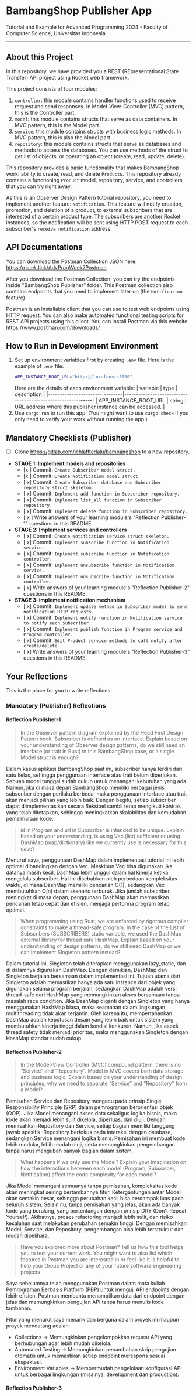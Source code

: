 # BambangShop Publisher App
Tutorial and Example for Advanced Programming 2024 - Faculty of Computer Science, Universitas Indonesia

---

## About this Project
In this repository, we have provided you a REST (REpresentational State Transfer) API project using Rocket web framework.

This project consists of four modules:
1.  `controller`: this module contains handler functions used to receive request and send responses.
    In Model-View-Controller (MVC) pattern, this is the Controller part.
2.  `model`: this module contains structs that serve as data containers.
    In MVC pattern, this is the Model part.
3.  `service`: this module contains structs with business logic methods.
    In MVC pattern, this is also the Model part.
4.  `repository`: this module contains structs that serve as databases and methods to access the databases.
    You can use methods of the struct to get list of objects, or operating an object (create, read, update, delete).

This repository provides a basic functionality that makes BambangShop work: ability to create, read, and delete `Product`s.
This repository already contains a functioning `Product` model, repository, service, and controllers that you can try right away.

As this is an Observer Design Pattern tutorial repository, you need to implement another feature: `Notification`.
This feature will notify creation, promotion, and deletion of a product, to external subscribers that are interested of a certain product type.
The subscribers are another Rocket instances, so the notification will be sent using HTTP POST request to each subscriber's `receive notification` address.

## API Documentations

You can download the Postman Collection JSON here: https://ristek.link/AdvProgWeek7Postman

After you download the Postman Collection, you can try the endpoints inside "BambangShop Publisher" folder.
This Postman collection also contains endpoints that you need to implement later on (the `Notification` feature).

Postman is an installable client that you can use to test web endpoints using HTTP request.
You can also make automated functional testing scripts for REST API projects using this client.
You can install Postman via this website: https://www.postman.com/downloads/

## How to Run in Development Environment
1.  Set up environment variables first by creating `.env` file.
    Here is the example of `.env` file:
    ```bash
    APP_INSTANCE_ROOT_URL="http://localhost:8000"
    ```
    Here are the details of each environment variable:
    | variable              | type   | description                                                |
    |-----------------------|--------|------------------------------------------------------------|
    | APP_INSTANCE_ROOT_URL | string | URL address where this publisher instance can be accessed. |
2.  Use `cargo run` to run this app.
    (You might want to use `cargo check` if you only need to verify your work without running the app.)

## Mandatory Checklists (Publisher)
-   [ ] Clone https://gitlab.com/ichlaffterlalu/bambangshop to a new repository.
-   **STAGE 1: Implement models and repositories**
    -   [x ] Commit: `Create Subscriber model struct.`
    -   [x ] Commit: `Create Notification model struct.`
    -   [ x] Commit: `Create Subscriber database and Subscriber repository struct skeleton.`
    -   [ x] Commit: `Implement add function in Subscriber repository.`
    -   [ x] Commit: `Implement list_all function in Subscriber repository.`
    -   [ x] Commit: `Implement delete function in Subscriber repository.`
    -   [ x ] Write answers of your learning module's "Reflection Publisher-1" questions in this README.
-   **STAGE 2: Implement services and controllers**
    -   [ x] Commit: `Create Notification service struct skeleton.`
    -   [ x] Commit: `Implement subscribe function in Notification service.`
    -   [ x] Commit: `Implement subscribe function in Notification controller.`
    -   [ x] Commit: `Implement unsubscribe function in Notification service.`
    -   [ x] Commit: `Implement unsubscribe function in Notification controller.`
    -   [ x] Write answers of your learning module's "Reflection Publisher-2" questions in this README.
-   **STAGE 3: Implement notification mechanism**
    -   [ x] Commit: `Implement update method in Subscriber model to send notification HTTP requests.`
    -   [ x] Commit: `Implement notify function in Notification service to notify each Subscriber.`
    -   [ x] Commit: `Implement publish function in Program service and Program controller.`
    -   [ x] Commit: `Edit Product service methods to call notify after create/delete.`
    -   [ x] Write answers of your learning module's "Reflection Publisher-3" questions in this README.

## Your Reflections
This is the place for you to write reflections:

### Mandatory (Publisher) Reflections

#### Reflection Publisher-1
> In the Observer pattern diagram explained by the Head First Design Pattern book, Subscriber is defined as an interface. Explain based on your understanding of Observer design patterns, do we still need an interface (or trait in Rust) in this BambangShop case, or a single Model struct is enough?

Dalam kasus aplikasi BambangShop saat ini, subscriber hanya terdiri dari satu kelas, sehingga penggunaan interface atau trait belum diperlukan. Sebuah model tunggal sudah cukup untuk menangani kebutuhan yang ada. Namun, jika di masa depan BambangShop memiliki berbagai jenis subscriber dengan perilaku berbeda, maka penggunaan interface atau trait akan menjadi pilihan yang lebih baik. Dengan begitu, setiap subscriber dapat diimplementasikan secara fleksibel sambil tetap mengikuti kontrak yang telah ditetapkan, sehingga meningkatkan skalabilitas dan kemudahan pemeliharaan kode.

> id in Program and url in Subscriber is intended to be unique. Explain based on your understanding, is using Vec (list) sufficient or using DashMap (map/dictionary) like we currently use is necessary for this case?

Menurut saya, penggunaan DashMap dalam implementasi tutorial ini lebih optimal dibandingkan dengan Vec. Meskipun Vec bisa digunakan jika datanya masih kecil, DashMap lebih unggul dalam hal kinerja ketika mengelola subscriber. Hal ini disebabkan oleh perbedaan kompleksitas waktu, di mana DashMap memiliki pencarian O(1), sedangkan Vec membutuhkan O(n) dalam skenario terburuk. Jika jumlah subscriber meningkat di masa depan, penggunaan DashMap akan memastikan pencarian tetap cepat dan efisien, menjaga performa program tetap optimal.

>When programming using Rust, we are enforced by rigorous compiler constraints to make a thread-safe program. In the case of the List of Subscribers (SUBSCRIBERS) static variable, we used the DashMap external library for thread safe HashMap. Explain based on your understanding of design patterns, do we still need DashMap or we can implement Singleton pattern instead?

Dalam tutorial ini, Singleton telah diterapkan menggunakan lazy_static, dan di dalamnya digunakan DashMap. Dengan demikian, DashMap dan Singleton berjalan bersamaan dalam implementasi ini. Tujuan utama dari Singleton adalah memastikan hanya ada satu instance dari objek yang digunakan selama program berjalan, sedangkan DashMap adalah versi thread-safe dari HashMap yang memungkinkan akses bersamaan tanpa masalah race condition. Jika DashMap diganti dengan Singleton yang hanya menggunakan HashMap biasa, maka keamanan dalam lingkungan multithreading tidak akan terjamin. Oleh karena itu, mempertahankan DashMap adalah keputusan desain yang lebih baik untuk sistem yang membutuhkan kinerja tinggi dalam kondisi konkuren. Namun, jika aspek thread safety tidak menjadi prioritas, maka menggunakan Singleton dengan HashMap standar sudah cukup.
#### Reflection Publisher-2
> In the Model-View Controller (MVC) compound pattern, there is no “Service” and “Repository”. Model in MVC covers both data storage and business logic. Explain based on your understanding of design principles, why we need to separate “Service” and “Repository” from a Model?

Pemisahan Service dan Repository mengacu pada prinsip Single Responsibility Principle (SRP) dalam pemrograman berorientasi objek (OOP). Jika Model menangani akses data sekaligus logika bisnis, maka kode akan menjadi lebih sulit dikelola, diperluas, dan diuji. Dengan memisahkan Repository dan Service, setiap bagian memiliki tanggung jawab spesifik: Repository berfokus pada interaksi dengan database, sedangkan Service menangani logika bisnis. Pemisahan ini membuat kode lebih modular, lebih mudah diuji, serta memungkinkan pengembangan tanpa harus mengubah banyak bagian dalam sistem.

> What happens if we only use the Model? Explain your imagination on how the interactions between each model (Program, Subscriber, Notification) affect the code complexity for each model?

Jika Model menangani semuanya tanpa pemisahan, kompleksitas kode akan meningkat seiring bertambahnya fitur. Ketergantungan antar Model akan semakin besar, sehingga perubahan kecil bisa berdampak luas pada seluruh sistem. Selain itu, tanpa pemisahan yang jelas, akan ada banyak kode yang berulang, yang bertentangan dengan prinsip DRY (Don't Repeat Yourself). Akibatnya, proses refactoring menjadi lebih sulit, dan risiko kesalahan saat melakukan perubahan semakin tinggi. Dengan memisahkan Model, Service, dan Repository, pengembangan bisa lebih terstruktur dan mudah dipelihara.

> Have you explored more about Postman? Tell us how this tool helps you to test your current work. You might want to also list which features in Postman you are interested in or feel like it is helpful to help your Group Project or any of your future software engineering projects

Saya sebelumnya telah menggunakan Postman dalam mata kuliah Pemrograman Berbasis Platform (PBP) untuk menguji API endpoints dengan lebih efisien. Postman membantu menampilkan data dari endpoint dengan jelas dan memungkinkan pengujian API tanpa harus menulis kode tambahan.

Fitur yang menurut saya menarik dan berguna dalam proyek ini maupun proyek mendatang adalah:
- Collections → Memungkinkan pengelompokkan request API yang berhubungan agar lebih mudah dikelola.
- Automated Testing → Memungkinkan penambahan skrip pengujian otomatis untuk memastikan setiap endpoint merespons sesuai ekspektasi.
- Environment Variables → Mempermudah pengelolaan konfigurasi API untuk berbagai lingkungan (misalnya, development dan production).
#### Reflection Publisher-3

